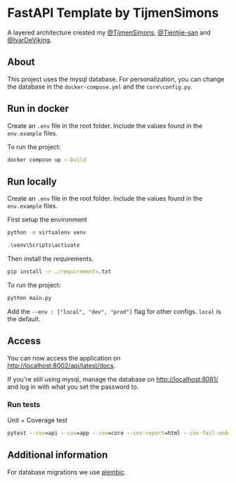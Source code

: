 # FastAPI Template by TijmenSimons

A layered architecture created my [@TijmenSimons](https://github.com/TijmenSimons/), [@Tientjie-san](https://github.com/tientjie-san/) and [@IvarDeViking](https://github.com/ivardeviking).

## About

This project uses the mysql database. For personalization, you can change the database in the `docker-compose.yml` and the `core\config.py`.

## Run in docker

Create an `.env` file in the root folder. Include the values found in the `env.example` files.

To run the project:
```cmd
docker compose up --build
```

## Run locally

Create an `.env` file in the root folder. Include the values found in the `env.example` files.

First setup the environment

```cmd
python -m virtualenv venv

.\venv\Scripts\activate
```

Then install the requirements.

```cmd
pip install -r ./requirements.txt
```

To run the project:

```cmd
python main.py
```

Add the `--env : ["local", "dev", "prod"]` flag for other configs. `local` is the default.

## Access

You can now access the application on [http://localhost:8002/api/latest/docs](http://localhost:8002/api/latest/docs).

If you're still using mysql, manage the database on [http://localhost:8081/](http://localhost:8081/) and log in with what you set the password to.

### Run tests

Unit + Coverage test

```cmd
pytest --cov=api --cov=app --cov=core --cov-report=html --cov-fail-under=85
```

## Additional information

For database migrations we use [alembic](https://alembic.sqlalchemy.org/en/latest/).
